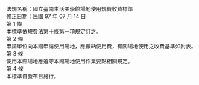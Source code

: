 法規名稱：國立臺南生活美學館場地使用規費收費標準  
修正日期：民國 97 年 07 月 14 日  
第 1 條  
本標準依規費法第十條第一項規定訂之。  
第 2 條  
申請單位向本館申請使用場地，應繳納使用費，有關場地使用之收費基準如附表。  
第 3 條  
使用本館場地應遵守本館場地使用作業要點相關規定。  
第 4 條  
本標準自發布日施行。  


